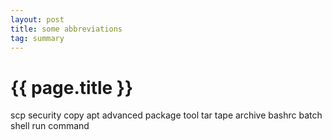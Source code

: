 ```yaml
---
layout: post
title: some abbreviations
tag: summary
---
```


# {{ page.title }}

scp	security copy
apt	advanced package tool
tar	tape archive
bashrc	batch shell run command

